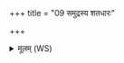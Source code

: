 +++
title = "09 समुद्रस्य शतधारः"

+++
<details><summary>मूलम् (WS)</summary>

समुद्रस्य शतधारः सहस्रधारो आ क्षितिः ।  
पुरस्तादिन्द्र आचरत् पूर्णो गोष्ठमिदं पृणः ।  
इहोप पृण सम्पृण वृष प्रजननाः कृधि ॥ ९ ॥ बृष  
इह गावः प्र जायध्वमिहाश्वा इह पुरुषाः ।  
इहो सहस्र दक्षिणो अभिप्रासा वि षीदतु ॥ १० ॥
</details>